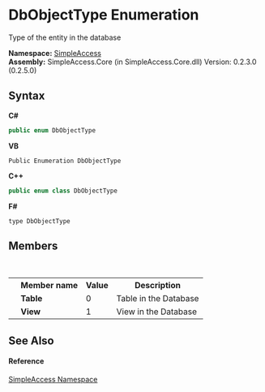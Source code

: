 # DbObjectType Enumeration
 

Type of the entity in the database

**Namespace:**&nbsp;<a href="5b81da8e-9a02-e6f3-6346-ccc62ec531d3">SimpleAccess</a><br />**Assembly:**&nbsp;SimpleAccess.Core (in SimpleAccess.Core.dll) Version: 0.2.3.0 (0.2.5.0)

## Syntax

**C#**<br />
``` C#
public enum DbObjectType
```

**VB**<br />
``` VB
Public Enumeration DbObjectType
```

**C++**<br />
``` C++
public enum class DbObjectType
```

**F#**<br />
``` F#
type DbObjectType
```


## Members
&nbsp;<table><tr><th></th><th>Member name</th><th>Value</th><th>Description</th></tr><tr><td /><td target="F:SimpleAccess.DbObjectType.Table">**Table**</td><td>0</td><td>Table in the Database</td></tr><tr><td /><td target="F:SimpleAccess.DbObjectType.View">**View**</td><td>1</td><td>View in the Database</td></tr></table>

## See Also


#### Reference
<a href="5b81da8e-9a02-e6f3-6346-ccc62ec531d3">SimpleAccess Namespace</a><br />